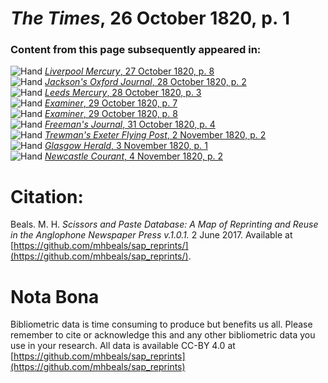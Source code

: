# *The Times*, 26 October 1820, p. 1  
  
### Content from this page subsequently appeared in:  
![Hand](http://scissorsandpaste.net/wp-content/uploads/2017/06/smallhandpointer.png) [*Liverpool Mercury*, 27 October 1820, p. 8](https://mhbeals.github.io/sap_html/Liverpool-Mercury/Liverpool-Mercury-27-October-1820-p-8)  
![Hand](http://scissorsandpaste.net/wp-content/uploads/2017/06/smallhandpointer.png) [*Jackson's Oxford Journal*, 28 October 1820, p. 2](https://mhbeals.github.io/sap_html/Jackson's-Oxford-Journal/Jackson's-Oxford-Journal-28-October-1820-p-2)  
![Hand](http://scissorsandpaste.net/wp-content/uploads/2017/06/smallhandpointer.png) [*Leeds Mercury*, 28 October 1820, p. 3](https://mhbeals.github.io/sap_html/Leeds-Mercury/Leeds-Mercury-28-October-1820-p-3)  
![Hand](http://scissorsandpaste.net/wp-content/uploads/2017/06/smallhandpointer.png) [*Examiner*, 29 October 1820, p. 7](https://mhbeals.github.io/sap_html/Examiner/Examiner-29-October-1820-p-7)  
![Hand](http://scissorsandpaste.net/wp-content/uploads/2017/06/smallhandpointer.png) [*Examiner*, 29 October 1820, p. 8](https://mhbeals.github.io/sap_html/Examiner/Examiner-29-October-1820-p-8)  
![Hand](http://scissorsandpaste.net/wp-content/uploads/2017/06/smallhandpointer.png) [*Freeman's Journal*, 31 October 1820, p. 4](https://mhbeals.github.io/sap_html/Freeman's-Journal/Freeman's-Journal-31-October-1820-p-4)  
![Hand](http://scissorsandpaste.net/wp-content/uploads/2017/06/smallhandpointer.png) [*Trewman's Exeter Flying Post*, 2 November 1820, p. 2](https://mhbeals.github.io/sap_html/Trewman's-Exeter-Flying-Post/Trewman's-Exeter-Flying-Post-2-November-1820-p-2)  
![Hand](http://scissorsandpaste.net/wp-content/uploads/2017/06/smallhandpointer.png) [*Glasgow Herald*, 3 November 1820, p. 1](https://mhbeals.github.io/sap_html/Glasgow-Herald/Glasgow-Herald-3-November-1820-p-1)  
![Hand](http://scissorsandpaste.net/wp-content/uploads/2017/06/smallhandpointer.png) [*Newcastle Courant*, 4 November 1820, p. 2](https://mhbeals.github.io/sap_html/Newcastle-Courant/Newcastle-Courant-4-November-1820-p-2)  


# Citation: 

Beals. M. H. *Scissors and Paste Database: A Map of Reprinting and Reuse in the Anglophone Newspaper Press v.1.0.1.* 2 June 2017. Available at [https://github.com/mhbeals/sap_reprints/](https://github.com/mhbeals/sap_reprints/). 

# Nota Bona

Bibliometric data is time consuming to produce but benefits us all. Please remember to cite or acknowledge this and any other bibliometric data you use in your research. All data is available CC-BY 4.0 at [https://github.com/mhbeals/sap_reprints](https://github.com/mhbeals/sap_reprints)